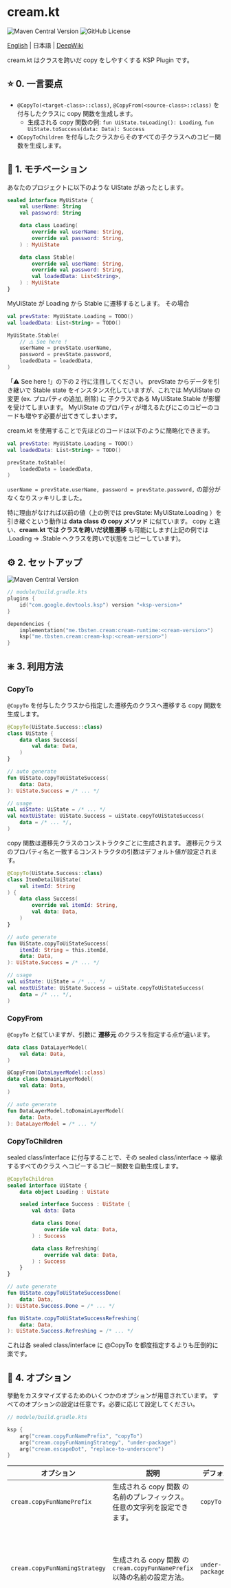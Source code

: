 # cream.kt

![Maven Central Version](https://img.shields.io/maven-central/v/me.tbsten.cream/cream-runtime)
![GitHub License](https://img.shields.io/github/license/TBSten/cream)

<a href="https://github.com/TBSten/cream/blob/main/README.md">English</a> |
日本語 | <a href="https://deepwiki.com/TBSten/cream">DeepWiki</a>

cream.kt はクラスを跨いだ copy をしやすくする KSP Plugin です。

## ⭐️ 0. 一言要点

- `@CopyTo(<target-class>::class)`, `@CopyFrom(<source-class>::class)` を付与したクラスに copy
  関数を生成します。
    - 生成される copy 関数の例: `fun UiState.toLoading(): Loading`,
      `fun UiState.toSuccess(data: Data): Success`
- `@CopyToChildren` を付与したクラスからそのすべての子クラスへのコピー関数を生成します。

## 🤔 1. モチベーション

あなたのプロジェクトに以下のような UiState があったとします。

```kt
sealed interface MyUiState {
    val userName: String
    val password: String

    data class Loading(
        override val userName: String,
        override val password: String,
    ) : MyUiState

    data class Stable(
        override val userName: String,
        override val password: String,
        val loadedData: List<String>,
    ) : MyUiState
}
```

MyUiState が Loading から Stable に遷移するとします。
その場合

```kt
val prevState: MyUiState.Loading = TODO()
val loadedData: List<String> = TODO()

MyUiState.Stable(
    // ⚠️ See here !
    userName = prevState.userName,
    password = prevState.password,
    loadedData = loadedData,
)
```

「⚠️ See here !」の下の 2 行に注目してください。
prevState からデータを引き継いで Stable state をインスタンス化していますが、これでは MyUiState
の変更 (ex. プロパティの追加, 削除) に 子クラスである MyUiState.Stable が影響を受けてしまいます。
MyUiState のプロパティが増えるたびにこのコピーのコードも増やす必要が出てきてしまいます。

cream.kt を使用することで先ほどのコードは以下のように簡略化できます。

```kt
val prevState: MyUiState.Loading = TODO()
val loadedData: List<String> = TODO()

prevState.toStable(
    loadedData = loadedData,
)
```

`userName = prevState.userName, password = prevState.password,` の部分がなくなりスッキリしました。

特に理由がなければ以前の値（上の例では prevState: MyUiState.Loading ）を引き継ぐという動作は **data
class の copy メソッド** に似ています。
copy と違い、**cream.kt では クラスを跨いだ状態遷移** も可能にします(上記の例では .Loading -> .Stable
へクラスを跨いで状態をコピーしています)。

## ⚙️ 2. セットアップ

![Maven Central Version](https://img.shields.io/maven-central/v/me.tbsten.cream/cream-runtime)

```kts
// module/build.gradle.kts
plugins {
    id("com.google.devtools.ksp") version "<ksp-version>"
}

dependencies {
    implementation("me.tbsten.cream:cream-runtime:<cream-version>")
    ksp("me.tbsten.cream:cream-ksp:<cream-version>")
}
```

## ❇️ 3. 利用方法

### CopyTo

`@CopyTo` を付与したクラスから指定した遷移先のクラスへ遷移する copy 関数を生成します。

```kt
@CopyTo(UiState.Success::class)
class UiState {
    data class Success(
        val data: Data,
    )
}

// auto generate
fun UiState.copyToUiStateSuccess(
    data: Data,
): UiState.Success = /* ... */

// usage
val uiState: UiState = /* ... */
val nextUiState: UiState.Success = uiState.copyToUiStateSuccess(
    data = /* ... */,
)
```

copy 関数は遷移先クラスのコンストラクタごとに生成されます。
遷移元クラスのプロパティ名と一致するコンストラクタの引数はデフォルト値が設定されます。

```kt
@CopyTo(UiState.Success::class)
class ItemDetailUiState(
    val itemId: String
) {
    data class Success(
        override val itemId: String,
        val data: Data,
    )
}

// auto generate
fun UiState.copyToUiStateSuccess(
    itemId: String = this.itemId,
    data: Data,
): UiState.Success = /* ... */

// usage
val uiState: UiState = /* ... */
val nextUiState: UiState.Success = uiState.copyToUiStateSuccess(
    data = /* ... */,
)
```

### CopyFrom

`@CopyTo` と似ていますが、引数に **遷移元** のクラスを指定する点が違います。

```kt
data class DataLayerModel(
    val data: Data,
)

@CopyFrom(DataLayerModel::class)
data class DomainLayerModel(
    val data: Data,
)

// auto generate
fun DataLayerModel.toDomainLayerModel(
    data: Data,
): DataLayerModel = /* ... */
```

### CopyToChildren

sealed class/interface に付与することで、その sealed class/interface -> 継承するすべてのクラス
へコピーするコピー関数を自動生成します。

```kt
@CopyToChildren
sealed interface UiState {
    data object Loading : UiState

    sealed interface Success : UiState {
        val data: Data

        data class Done(
            override val data: Data,
        ) : Success

        data class Refreshing(
            override val data: Data,
        ) : Success
    }
}

// auto generate
fun UiState.copyToUiStateSuccessDone(
    data: Data,
): UiState.Success.Done = /* ... */

fun UiState.copyToUiStateSuccessRefreshing(
    data: Data,
): UiState.Success.Refreshing = /* ... */
```

これは各 sealed class/interface に @CopyTo を都度指定するよりも圧倒的に楽です。

## 🔨 4. オプション

挙動をカスタマイズするためのいくつかのオプションが用意されています。
すべてのオプションの設定は任意です。必要に応じて設定してください。

```kts
// module/build.gradle.kts

ksp {
    arg("cream.copyFunNamePrefix", "copyTo")
    arg("cream.copyFunNamingStrategy", "under-package")
    arg("cream.escapeDot", "replace-to-underscore")
}
```

| オプション                         | 説明                                                    | デフォルト                     | 設定例                                                        |                                                                                                                                                                                                             |
|-------------------------------|-------------------------------------------------------|---------------------------|------------------------------------------------------------|-------------------------------------------------------------------------------------------------------------------------------------------------------------------------------------------------------------|
| `cream.copyFunNamePrefix`     | 生成される copy 関数 の名前のプレフィックス。任意の文字列を設定できます。              | `copyTo`                  | `copyTo`, `transitionTo`, `mapTo`                          |                                                                                                                                                                                                             |
|                               |                                                       |                           | `copyTo`                                                   | `copyToHoge`, `copyToFuga` のような関数が生成されるようになります。                                                                                                                                                             |
| `cream.copyFunNamingStrategy` | 生成される copy 関数 の `cream.copyFunNamePrefix` 以降の名前の設定方法。 | `under-package`           | `under-package`, `diff-parent`, `simple-name`, `full-name` |                                                                                                                                                                                                             |
|                               |                                                       |                           | `under-package`                                            | 完全修飾クラス名のパッケージ名より下の部分<br /> 例: `com.example.ParentClass.ChildClass` -> プレフィックス + `ParentClassChildClass`(...) のような関数が生成されます                                                                                 |
|                               |                                                       |                           | `diff-parent`                                              | コピー元クラスとの差分の部分。ただし先頭の `.` は削除されます。<br /> 例: `com.example.ParentClass.ChildAClass` から `com.example.ParentClass.ChildBClass` にコピー -> プレフィックス + `BClass`(...) のような関数が生成されます                                    |
|                               |                                                       |                           | `simple-name`                                              | KClass.simpleName と同じ（つまり純粋なクラス名、ネストされたクラスの場合は外のクラスの名前を **含まない** ）。<br /> 例: `com.example.ParentClass.ChildClass` -> プレフィックス + `ChildClass`(...) のような関数が生成されます                                              |
|                               |                                                       |                           | `full-name`                                                | クラスの完全修飾クラス名。<br />例: `com.example.ParentClass.ChildClass` -> プレフィックス + `com.example.ParentClass.ChildClass`(...) のような関数が生成されます                                                                             |
|                               |                                                       |                           | `inner-name`                                               | ネストされたクラスの場合、純粋なクラス名（外のクラスの名前を **含む** ）。ネストされていない（つまりパッケージ直下にある）クラスの場合は `simple-name` と同じ。<br />例: `com.example.ParentClass.ChildClass` -> A function such as prefix + `ChildClass`(...) will be generated. |
| `cream.escapeDot`             | 生成される copy 関数名の `.` をエスケープする方法。                       | `"replace-to-underscore"` | `replace-to-underscore`, `pascal-case`                     |                                                                                                                                                                                                             |
|                               |                                                       |                           | `replace-to-underscore`                                    | `.` が `_` に置き換えられます。                                                                                                                                                                                        |
|                               |                                                       |                           | `pascal-case`                                              | `.` を単語区切りとみなし、各単語の先頭を大文字にして連結した文字列になります。                                                                                                                                                                   |

<img src="./doc/cream.copyFunNamingStrategy.png" width="800" />

各オプション設定時の生成されるコピー関数名の詳細な例は、
[
`@CopyFunctionNameTest.kt`](cream-ksp/src/test/kotlin/me/tbsten/cream/ksp/transform/CopyFunctionNameTest.kt)
のテストケースを参考にしてください。

